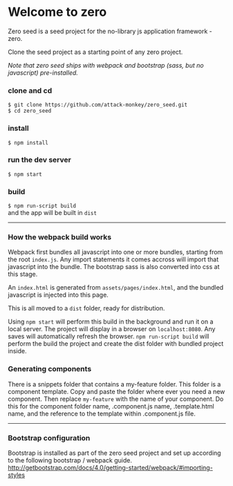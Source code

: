 Welcome to zero
======================================

Zero seed is a seed project for the no-library js application framework - zero.  

Clone the seed project as a starting point of any zero project.

*Note that zero seed ships with webpack and bootstrap (sass, but no javascript) pre-installed.*

### clone and cd

`$ git clone https://github.com/attack-monkey/zero_seed.git`  
`$ cd zero_seed`

### install
`$ npm install`

### run the dev server
`$ npm start`

### build
`$ npm run-script build`  
and the app will be built in `dist`

----

### How the webpack build works

Webpack first bundles all javascript into one or more bundles, starting from the root `index.js`. Any import statements it comes accross will import that javascript into the bundle. The bootstrap sass is also converted into css at this stage.

An `index.html` is generated from `assets/pages/index.html`, and the bundled javascript is injected into this page.

This is all moved to a `dist` folder, ready for distribution.

Using `npm start` will perform this build in the background and run it on a local server. The project will display in a browser on `localhost:8080`. Any saves will automatically refresh the browser. `npm run-script build` will perform the build the project and create the dist folder with bundled project inside.

### Generating components

There is a snippets folder that contains a my-feature folder. This folder is a component template. Copy and paste the folder where ever you need a new component. Then replace `my-feature` with the name of your component. Do this for the component folder name, .component.js name, .template.html name, and the reference to the template within .component.js file.

----

### Bootstrap configuration

Bootstrap is installed as part of the zero seed project and set up according to the following bootstrap / webpack guide.
http://getbootstrap.com/docs/4.0/getting-started/webpack/#importing-styles


